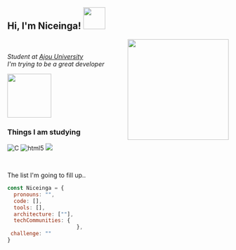 <h2> Hi, I'm Niceinga! <img src="https://media.giphy.com/media/WUlplcMpOCEmTGBtBW/giphy.gif" width="50"></h2>
<img align='right' src="https://github.com/Niceinga/Niceinga/assets/162013967/7f38d9a3-56e4-409e-bc49-a751c280a1e5" width="230">
<br>
<p><em>Student at <a href="https://www.ajou.ac.kr/kr/index.do">Ajou University</a><br>
I'm trying to be a great developer
</em></p>
<p><img src="https://github.com/Niceinga/Niceinga/assets/162013967/ea09286c-62af-4505-b35d-a30c05386798" width="100"><p>
<h3>Things I am studying</h3>
<p>
<img alt="C" src="https://img.shields.io/badge/C-A8B9CC?style=flat-square&logo=C&logoColor=white">
<img alt="html5" src="https://img.shields.io/badge/HTML5-E34F26?style=flat-square&logo=HTML5&logoColor=white">
<img src="https://img.shields.io/badge/Python-E2B714?style=flat-square&logo=Python&logoColor=white">
</p>
<br>

The list I'm going to fill up..

```javascript
const Niceinga = {
  pronouns: "",
  code: [], 
  tools: [],
  architecture: [""],
  techCommunities: {
                      },
 challenge: ""
}
```

<!--
**Niceinga/Niceinga** is a ✨ _special_ ✨ repository because its `README.md` (this file) appears on your GitHub profile.

Here are some ideas to get you started:

- 🔭 I’m currently working on ...
- 🌱 I’m currently learning ...
- 👯 I’m looking to collaborate on ...
- 🤔 I’m looking for help with ...
- 💬 Ask me about ...
- 📫 How to reach me: ...
- 😄 Pronouns: ...
- ⚡ Fun fact: ...
-->
